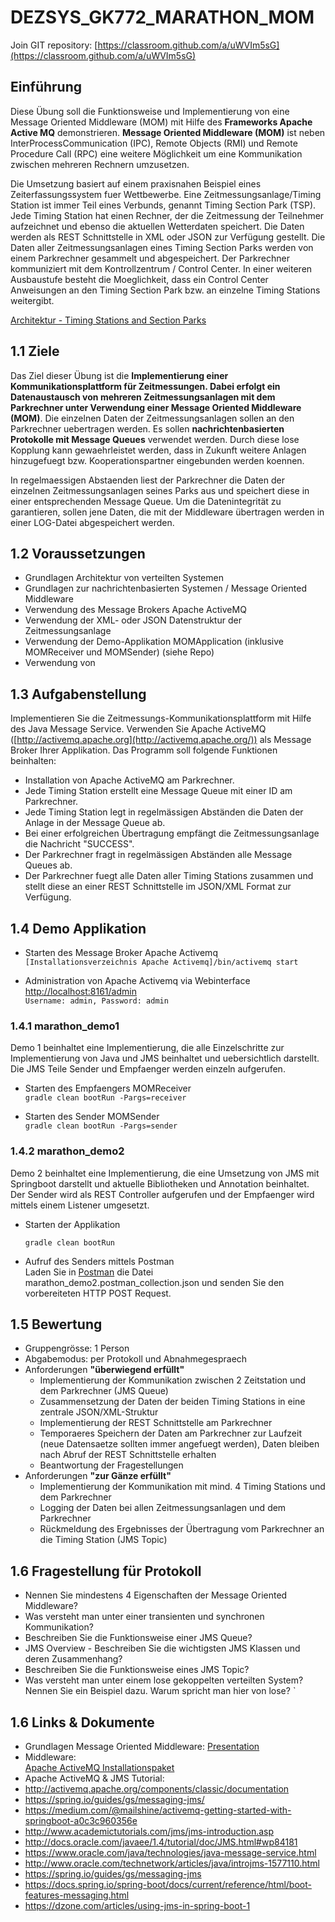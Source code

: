 # DEZSYS_GK772_MARATHON_MOM
Join GIT repository: [https://classroom.github.com/a/uWVIm5sG](https://classroom.github.com/a/uWVIm5sG)

## Einführung

Diese Übung soll die Funktionsweise und Implementierung von eine Message Oriented Middleware (MOM) mit Hilfe des **Frameworks Apache Active MQ** demonstrieren. **Message Oriented Middleware (MOM)** ist neben InterProcessCommunication (IPC), Remote Objects (RMI) und Remote Procedure Call (RPC) eine weitere Möglichkeit um eine Kommunikation zwischen mehreren Rechnern umzusetzen.

Die Umsetzung basiert auf einem praxisnahen Beispiel eines Zeiterfassungssystem fuer Wettbewerbe. Eine Zeitmessungsanlage/Timing Station ist immer Teil eines Verbunds, genannt Timing Section Park (TSP). Jede Timing Station hat einen Rechner, der die Zeitmessung der Teilnehmer aufzeichnet und ebenso die aktuellen Wetterdaten speichert. Die Daten werden als REST Schnittstelle in XML oder JSON zur Verfügung gestellt. Die Daten aller Zeitmessungsanlagen eines Timing Section Parks werden von einem Parkrechner gesammelt und abgespeichert. Der Parkrechner kommuniziert mit dem Kontrollzentrum / Control Center. In einer weiteren Ausbaustufe besteht die Moeglichkeit, dass ein Control Center Anweisungen an den Timing Section Park bzw. an einzelne Timing Stations weitergibt.

[Architektur - Timing Stations and Section Parks](marathon_map.pdf)


## 1.1 Ziele  

Das Ziel dieser Übung ist die **Implementierung einer Kommunikationsplattform für Zeitmessungen. Dabei erfolgt ein Datenaustausch von mehreren Zeitmessungsanlagen mit dem Parkrechner unter Verwendung einer Message Oriented Middleware (MOM)**. Die einzelnen Daten der Zeitmessungsanlagen sollen an den Parkrechner uebertragen werden. Es sollen **nachrichtenbasierten Protokolle mit Message Queues** verwendet werden. Durch diese lose Kopplung kann gewaehrleistet werden, dass in Zukunft weitere Anlagen hinzugefuegt bzw. Kooperationspartner eingebunden werden koennen.

In regelmaessigen Abstaenden liest der Parkrechner die Daten der einzelnen Zeitmessungsanlagen seines Parks aus und speichert diese in einer entsprechenden
Message Queue.
Um die Datenintegrität zu garantieren, sollen jene Daten, die mit der Middleware übertragen werden in einer LOG-Datei abgespeichert werden.

## 1.2 Voraussetzungen

*   Grundlagen Architektur von verteilten Systemen
*   Grundlagen zur nachrichtenbasierten Systemen / Message Oriented Middleware  
*   Verwendung des Message Brokers Apache ActiveMQ
*   Verwendung der XML- oder JSON Datenstruktur der Zeitmessungsanlage
*   Verwendung der Demo-Applikation MOMApplication (inklusive MOMReceiver und MOMSender) (siehe Repo)
*   Verwendung von

## 1.3 Aufgabenstellung

Implementieren Sie die Zeitmessungs-Kommunikationsplattform mit Hilfe des Java Message Service. Verwenden Sie Apache ActiveMQ ([http://activemq.apache.org](http://activemq.apache.org/)) als Message Broker Ihrer Applikation. Das Programm soll folgende Funktionen beinhalten:

 *   Installation von Apache ActiveMQ am Parkrechner.
 *   Jede Timing Station erstellt eine Message Queue mit einer ID am Parkrechner.
 *   Jede Timing Station legt in regelmässigen Abständen die Daten der Anlage in der Message Queue ab.
 *   Bei einer erfolgreichen Übertragung empfängt die Zeitmessungsanlage die Nachricht "SUCCESS".
 *   Der Parkrechner fragt in regelmässigen Abständen alle Message Queues ab.
 *   Der Parkrechner fuegt alle Daten aller Timing Stations zusammen und stellt diese an einer REST Schnittstelle im JSON/XML Format zur Verfügung.

## 1.4 Demo Applikation

*   Starten des Message Broker Apache Activemq  
    `[Installationsverzeichnis Apache Activemq]/bin/activemq start`

*   Administration von Apache Activemq via Webinterface  
		[http://localhost:8161/admin](http://localhost:8161/admin)  
    `Username: admin, Password: admin`   

### 1.4.1 marathon_demo1

Demo 1 beinhaltet eine Implementierung, die alle Einzelschritte zur Implementierung von Java und JMS beinhaltet und uebersichtlich darstellt. Die JMS Teile Sender und Empfaenger werden einzeln aufgerufen.

 *   Starten des Empfaengers MOMReceiver  
     `gradle clean bootRun -Pargs=receiver`

 *   Starten des Sender MOMSender  
     `gradle clean bootRun -Pargs=sender`

### 1.4.2 marathon_demo2

Demo 2 beinhaltet eine Implementierung, die eine Umsetzung von JMS mit Springboot darstellt und aktuelle Bibliotheken und Annotation beinhaltet. Der Sender wird als REST Controller aufgerufen und der Empfaenger wird mittels einem Listener umgesetzt.

*   Starten der Applikation  

    `gradle clean bootRun`

*   Aufruf des Senders mittels Postman  
     Laden Sie in [Postman](https://www.postman.com) die Datei marathon_demo2.postman_collection.json und senden
		 Sie den vorbereiteten HTTP POST Request.

## 1.5 Bewertung  

*   Gruppengrösse: 1 Person
*   Abgabemodus: per Protokoll und Abnahmegespraech
*   Anforderungen **"überwiegend erfüllt"**
    *   Implementierung der Kommunikation zwischen 2 Zeitstation und dem Parkrechner (JMS Queue)   
    *   Zusammensetzung der Daten der beiden Timing Stations in eine zentrale JSON/XML-Struktur
    *   Implementierung der REST Schnittstelle am Parkrechner
    *   Temporaeres Speichern der Daten am Parkrechner zur Laufzeit (neue Datensaetze sollten immer angefuegt werden), Daten bleiben nach Abruf der REST Schnittstelle erhalten
    *   Beantwortung der Fragestellungen  
*   Anforderungen **"zur Gänze erfüllt"**
    *   Implementierung der Kommunikation mit mind. 4 Timing Stations und dem Parkrechner
    *   Logging der Daten bei allen Zeitmessungsanlagen und dem Parkrechner   
    *   Rückmeldung des Ergebnisses der Übertragung vom Parkrechner an die Timing Station (JMS Topic)  

## 1.6 Fragestellung für Protokoll

*   Nennen Sie mindestens 4 Eigenschaften der Message Oriented Middleware?  
*   Was versteht man unter einer transienten und synchronen Kommunikation?
*   Beschreiben Sie die Funktionsweise einer JMS Queue?
*   JMS Overview - Beschreiben Sie die wichtigsten JMS Klassen und deren Zusammenhang?
*   Beschreiben Sie die Funktionsweise eines JMS Topic?
*   Was versteht man unter einem lose gekoppelten verteilten System? Nennen Sie ein Beispiel dazu. Warum spricht man hier von lose?
`
## 1.6 Links & Dokumente

*   Grundlagen Message Oriented Middleware: [Presentation](https://elearning.tgm.ac.at/pluginfile.php/225789/mod_resource/content/1/dezsys_mom_einfuehrung.pdf)
*   Middleware:  
  [Apache ActiveMQ Installationspaket](http://activemq.apache.org/components/classic/download/)  
*   Apache ActiveMQ & JMS Tutorial:   
*  http://activemq.apache.org/components/classic/documentation  
*  https://spring.io/guides/gs/messaging-jms/  
*  https://medium.com/@mailshine/activemq-getting-started-with-springboot-a0c3c960356e   
*  http://www.academictutorials.com/jms/jms-introduction.asp   
*  http://docs.oracle.com/javaee/1.4/tutorial/doc/JMS.html#wp84181    
*  https://www.oracle.com/java/technologies/java-message-service.html   
*  http://www.oracle.com/technetwork/articles/java/introjms-1577110.html  
*  https://spring.io/guides/gs/messaging-jms  
*  https://docs.spring.io/spring-boot/docs/current/reference/html/boot-features-messaging.html  
*  https://dzone.com/articles/using-jms-in-spring-boot-1 
